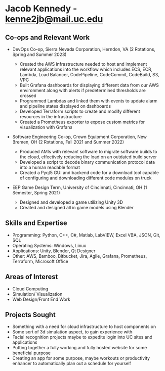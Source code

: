 # Jacob Kennedy - kenne2jb@mail.uc.edu

## Co-ops and Relevant Work

- DevOps Co-op, Sierra Nevada Corporation, Herndon, VA (2 Rotations, Spring and Summer 2023)
	- Created the AWS infrastructure needed to host and implement relevant applications into the workflow which includes ECS, ECR, Lambda, Load Balancer, CodePipeline, CodeCommit, CodeBuild, S3, VPC
	- Built Grafana dashboards for displaying different data from our AWS environment along with alerts if predetermined thresholds are crossed
	- Programmed Lambdas and linked them with events to update alarm and pipeline states displayed on dashboards
	- Developed Terraform scripts to create and modify different resources in the infrastructure
	- Created a Prometheus exporter to expose custom metrics for visualization with Grafana
	
- Software Engineering Co-op, Crown Equipment Corporation, New Bremen, OH (2 Rotations, Fall 2021 and Summer 2022)
	- Produced AMIs with relevant software to migrate software builds to the cloud, effectively reducing the load on an outdated build server
	- Developed a script to decode binary communication protocol data into a human readable format
	- Created a Pyqt5 GUI and backend code for a download tool capable of configuring and downloading different code modules on truck
	
- EEP Game Design Term, University of Cincinnati, Cincinnati, OH (1 Semester, Spring 2021)
	- Designed and developed a game utilizing Unity 3D
	- Created and designed all in game models using Blender

## Skills and Expertise
- Programming: Python, C++, C#, Matlab, LabVIEW, Excel VBA, JSON, Git, SQL
- Operating Systems: Windows, Linux
- Applications: Unity, Blender, Qt Designer
- Other: AWS,  Bamboo, Bitbucket, Jira, Agile, Grafana, Prometheus, Terraform, Microsoft Office

## Areas of Interest
- Cloud Computing
- Simulation/ Visualization
- Web Design/Front End Work

## Projects Sought
- Something with a need for cloud infrastructure to host components on
- Some sort of 3d simulation aspect, to gain experience with
- Facial recognition projects maybe to expedite login into UC sites and applications
- Putting together a fully working and fully hosted website for some beneficial purpose
- Creating an app for some purpose, maybe workouts or productivity enhancer to automatically plan out a schedule for yourself

